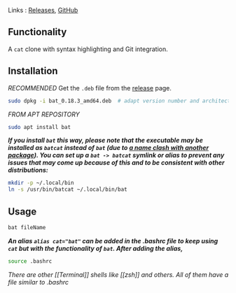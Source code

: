 Links : [Releases](https://github.com/sharkdp/bat/releases), [GitHub](https://github.com/sharkdp/bat)

## Functionality 
A `cat` clone with syntax highlighting and Git integration. 

## Installation 
*RECOMMENDED*
Get the `.deb` file from the [release](https://github.com/sharkdp/bat/releases) page.
```bash
sudo dpkg -i bat_0.18.3_amd64.deb  # adapt version number and architecture
```

*FROM APT REPOSITORY*
```bash
sudo apt install bat
```

***If you install `bat` this way, please note that the executable may be installed as `batcat` instead of `bat` (due to [a name clash with another package](https://github.com/sharkdp/bat/issues/982)). You can set up a `bat -> batcat` symlink or alias to prevent any issues that may come up because of this and to be consistent with other distributions:***

```bash
mkdir -p ~/.local/bin
ln -s /usr/bin/batcat ~/.local/bin/bat
```

## Usage
```bash
bat fileName
```
***An alias `alias cat="bat"` can be added in the *.bashrc* file to keep using `cat` but with the functionality of `bat`. After adding the alias,***

```bash
source .bashrc
```
*There are other [[Terminal]] shells like [[zsh]] and others. All of them have a file similar to .bashrc*



